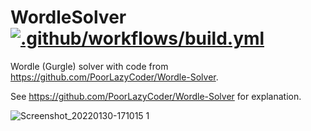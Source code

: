 # WordleSolver [![.github/workflows/build.yml](https://github.com/billthefarmer/wordlesolver/actions/workflows/build.yml/badge.svg)](https://github.com/billthefarmer/wordlesolver/actions/workflows/build.yml)
Wordle (Gurgle) solver with code from https://github.com/PoorLazyCoder/Wordle-Solver.

See https://github.com/PoorLazyCoder/Wordle-Solver for explanation.

![Screenshot_20220130-171015 1](https://user-images.githubusercontent.com/3448386/151709672-2e2d95c1-e5b2-42a8-b19f-a4b78f767e6b.png)
